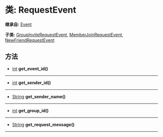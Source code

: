 # 类: RequestEvent  
  
**继承自:** [Event](Event.md)  
  
**子类:** [GroupInviteRequestEvent](GroupInviteRequestEvent.md), [MemberJoinRequestEvent](MemberJoinRequestEvent.md), [NewFriendRequestEvent](NewFriendRequestEvent.md)  
  
## 方法 
  
- [int](https://docs.godotengine.org/en/latest/classes/class_int.html) **get_event_id()**  
  
---  
  
- [int](https://docs.godotengine.org/en/latest/classes/class_int.html) **get_sender_id()**  
  
---  
  
- [String](https://docs.godotengine.org/en/latest/classes/class_string.html) **get_sender_name()**  
  
---  
  
- [int](https://docs.godotengine.org/en/latest/classes/class_int.html) **get_group_id()**  
  
---  
  
- [String](https://docs.godotengine.org/en/latest/classes/class_string.html) **get_request_message()**  
  
---  
  

